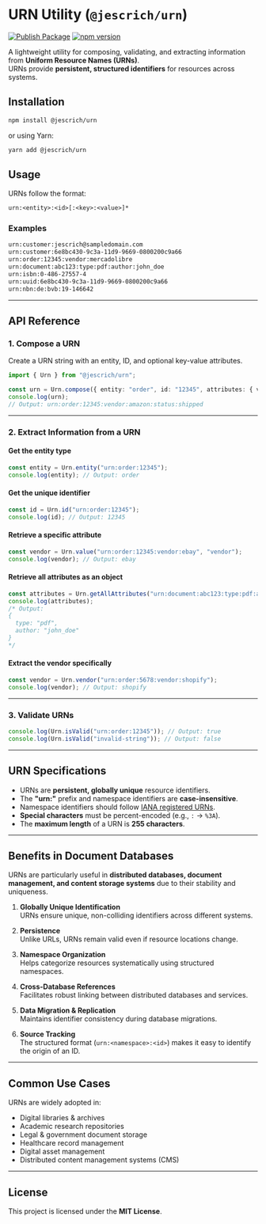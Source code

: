 # **URN Utility** (`@jescrich/urn`)

[![Publish Package](https://github.com/jescrich/urn/actions/workflows/publish.yml/badge.svg)](https://github.com/jescrich/urn/actions/workflows/publish.yml) [![npm version](https://badge.fury.io/js/@jescrich%2Furn.svg)](https://badge.fury.io/js/@jescrich%2Furn)

A lightweight utility for composing, validating, and extracting information from **Uniform Resource Names (URNs)**.  
URNs provide **persistent, structured identifiers** for resources across systems.

## **Installation**

```sh
npm install @jescrich/urn
```

or using Yarn:

```sh
yarn add @jescrich/urn
```

## **Usage**

URNs follow the format:  
```txt
urn:<entity>:<id>[:<key>:<value>]*
```

### **Examples**
```txt
urn:customer:jescrich@sampledomain.com
urn:customer:6e8bc430-9c3a-11d9-9669-0800200c9a66
urn:order:12345:vendor:mercadolibre
urn:document:abc123:type:pdf:author:john_doe
urn:isbn:0-486-27557-4
urn:uuid:6e8bc430-9c3a-11d9-9669-0800200c9a66
urn:nbn:de:bvb:19-146642
```

---

## **API Reference**

### **1. Compose a URN**
Create a URN string with an entity, ID, and optional key-value attributes.

```ts
import { Urn } from "@jescrich/urn";

const urn = Urn.compose({ entity: "order", id: "12345", attributes: { vendor: "amazon", status: "shipped" } });
console.log(urn); 
// Output: urn:order:12345:vendor:amazon:status:shipped
```

---

### **2. Extract Information from a URN**
#### **Get the entity type**
```ts
const entity = Urn.entity("urn:order:12345");
console.log(entity); // Output: order
```

#### **Get the unique identifier**
```ts
const id = Urn.id("urn:order:12345");
console.log(id); // Output: 12345
```

#### **Retrieve a specific attribute**
```ts
const vendor = Urn.value("urn:order:12345:vendor:ebay", "vendor");
console.log(vendor); // Output: ebay
```

#### **Retrieve all attributes as an object**
```ts
const attributes = Urn.getAllAttributes("urn:document:abc123:type:pdf:author:john_doe");
console.log(attributes); 
/* Output:
{
  type: "pdf",
  author: "john_doe"
}
*/
```

#### **Extract the vendor specifically**
```ts
const vendor = Urn.vendor("urn:order:5678:vendor:shopify");
console.log(vendor); // Output: shopify
```

---

### **3. Validate URNs**
```ts
console.log(Urn.isValid("urn:order:12345")); // Output: true
console.log(Urn.isValid("invalid-string")); // Output: false
```

---

## **URN Specifications**
- URNs are **persistent, globally unique** resource identifiers.
- The **"urn:"** prefix and namespace identifiers are **case-insensitive**.
- Namespace identifiers should follow [IANA registered URNs](https://www.iana.org/assignments/urn-namespaces/urn-namespaces.xhtml).
- **Special characters** must be percent-encoded (e.g., `:` → `%3A`).
- The **maximum length** of a URN is **255 characters**.

---

## **Benefits in Document Databases**
URNs are particularly useful in **distributed databases, document management, and content storage systems** due to their stability and uniqueness.

1. **Globally Unique Identification**  
   URNs ensure unique, non-colliding identifiers across different systems.

2. **Persistence**  
   Unlike URLs, URNs remain valid even if resource locations change.

3. **Namespace Organization**  
   Helps categorize resources systematically using structured namespaces.

4. **Cross-Database References**  
   Facilitates robust linking between distributed databases and services.

5. **Data Migration & Replication**  
   Maintains identifier consistency during database migrations.

6. **Source Tracking**  
   The structured format (`urn:<namespace>:<id>`) makes it easy to identify the origin of an ID.

---

## **Common Use Cases**
URNs are widely adopted in:
- Digital libraries & archives
- Academic research repositories
- Legal & government document storage
- Healthcare record management
- Digital asset management
- Distributed content management systems (CMS)

---

## **License**
This project is licensed under the **MIT License**.
